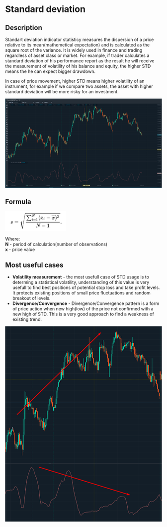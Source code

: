 # Standard deviation

## Description  <a id="description"></a>

Standart deviation indicator statisticy measures  the dispersion of a price relative to its mean\(mathemetical expectation\) and is calculated as the square root of the variance. It is widely used in finance and trading regardless of asset class or market. For example, if trader calculates a standard deviation of his performance report as the result he will receive the measurement of volatility of his balance and equity, the higher STD means the he can expect bigger drawdown.

In case of price movement, higher STD means higher volatility of an instrument, for example if we compare two assets, the asset with higher standard deviation will be more risky for an investment.

![](../../../../.gitbook/assets/image%20%2816%29.png)

##  Formula

![](../../../../.gitbook/assets/image%20%2814%29.png)

Where:  
**N** - period of calculation\(number of observations\)  
**x** - price value



## Most useful cases <a id="most-useful-cases"></a>

* **Volatility measurement** - the most usefull case of STD usage is to determing a statistical volatility, understanding of this value is very usefull to find best positions of potential stop loss and take profit levels. It protects existing positions of small price fluctuations and random breakout of levels. 
* **Divergence/Convergence** - Divergence/Convergence pattern is a form of price action when new high\(low\) of the price not confirmed with a new high of STD. This is a very good approach to find a weakness of existing trend.

![](../../../../.gitbook/assets/image%20%2815%29.png)



